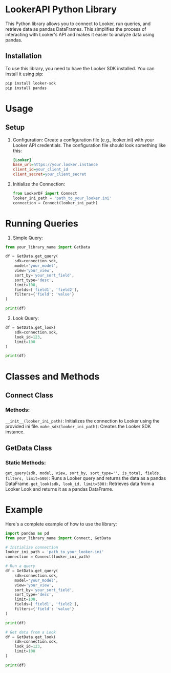 # LookerAPI Python Library

This Python library allows you to connect to Looker, run queries, and retrieve data as pandas DataFrames. This simplifies the process of interacting with Looker's API and makes it easier to analyze data using pandas.

## Installation

To use this library, you need to have the Looker SDK installed. You can install it using pip:

```sh
pip install looker-sdk
pip install pandas
```
# Usage
## Setup
1. Configuration:
    Create a configuration file (e.g., looker.ini) with your Looker API credentials. The configuration file should look something like this:

    ```ini
    [Looker]
    base_url=https://your.looker.instance
    client_id=your_client_id
    client_secret=your_client_secret
    ```

2. Initialize the Connection:
    ```python
    from LookerDF import Connect
    looker_ini_path = 'path_to_your_looker.ini'
    connection = Connect(looker_ini_path)
    ```

# Running Queries
1. Simple Query:
```python
from your_library_name import GetData

df = GetData.get_query(
    sdk=connection.sdk,
    model='your_model',
    view='your_view',
    sort_by='your_sort_field',
    sort_type='desc',
    limit=100,
    fields=['field1', 'field2'],
    filters={'field': 'value'}
)

print(df)
```
2. Look Query:
```python
df = GetData.get_look(
    sdk=connection.sdk,
    look_id=123,
    limit=100
)

print(df)
```
# Classes and Methods
## Connect Class
### Methods:
`__init__(looker_ini_path)`: Initializes the connection to Looker using the provided ini file.
`make_sdk(looker_ini_path)`: Creates the Looker SDK instance.

## GetData Class
### Static Methods:
`get_query(sdk, model, view, sort_by, sort_type='', is_total, fields, filters, limit=500)`: Runs a Looker query and returns the data as a pandas DataFrame.
`get_look(sdk, look_id, limit=500)`: Retrieves data from a Looker Look and returns it as a pandas DataFrame.

# Example
Here's a complete example of how to use the library:

```python
import pandas as pd
from your_library_name import Connect, GetData

# Initialize connection
looker_ini_path = 'path_to_your_looker.ini'
connection = Connect(looker_ini_path)

# Run a query
df = GetData.get_query(
    sdk=connection.sdk,
    model='your_model',
    view='your_view',
    sort_by='your_sort_field',
    sort_type='desc', 
    limit=100,
    fields=['field1', 'field2'],
    filters={'field': 'value'}
)

print(df)

# Get data from a Look
df = GetData.get_look(
    sdk=connection.sdk,
    look_id=123,
    limit=100
)

print(df)
```


